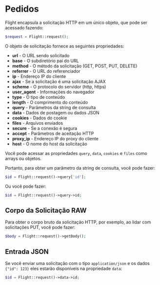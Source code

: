 # Pedidos

Flight encapsula a solicitação HTTP em um único objeto, que pode ser
acessado fazendo:

```php
$request = Flight::request();
```

O objeto de solicitação fornece as seguintes propriedades:

- **url** - O URL sendo solicitado
- **base** - O subdiretório pai do URL
- **method** - O método da solicitação (GET, POST, PUT, DELETE)
- **referrer** - O URL do referenciador
- **ip** - Endereço IP do cliente
- **ajax** - Se a solicitação é uma solicitação AJAX
- **scheme** - O protocolo do servidor (http, https)
- **user_agent** - Informações do navegador
- **type** - O tipo de conteúdo
- **length** - O comprimento do conteúdo
- **query** - Parâmetros da string de consulta
- **data** - Dados de postagem ou dados JSON
- **cookies** - Dados do cookie
- **files** - Arquivos enviados
- **secure** - Se a conexão é segura
- **accept** - Parâmetros de aceitação HTTP
- **proxy_ip** - Endereço IP do proxy do cliente
- **host** - O nome do host da solicitação

Você pode acessar as propriedades `query`, `data`, `cookies` e `files`
como arrays ou objetos.

Portanto, para obter um parâmetro da string de consulta, você pode fazer:

```php
$id = Flight::request()->query['id'];
```

Ou você pode fazer:

```php
$id = Flight::request()->query->id;
```

## Corpo da Solicitação RAW

Para obter o corpo bruto da solicitação HTTP, por exemplo, ao lidar com solicitações PUT,
você pode fazer:

```php
$body = Flight::request()->getBody();
```

## Entrada JSON

Se você enviar uma solicitação com o tipo `application/json` e os dados `{"id": 123}`
eles estarão disponíveis na propriedade `data`:

```php
$id = Flight::request()->data->id;
```